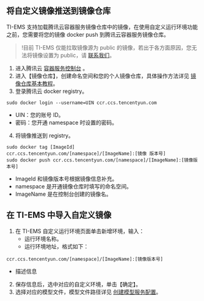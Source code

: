 ## 将自定义镜像推送到镜像仓库
TI-EMS 支持加载腾讯云容器服务镜像仓库中的镜像，在使用自定义运行环境功能之前，您需要将您的镜像 docker push 到腾讯云容器服务镜像仓库。

>!目前 TI-EMS 仅能拉取镜像源为 public 的镜像，若出于各方面原因，您无法将镜像设置为 public，请 [联系我们](https://cloud.tencent.com/apply/p/kqts5v0jh2)。

1. 进入腾讯云 [容器服务控制台](https://console.cloud.tencent.com/tke2) 。
2. 进入【镜像仓库】，创建命名空间和您的个人镜像仓库，具体操作方法详见 [镜像仓库基本教程](https://cloud.tencent.com/document/product/457/9117)。
3. 登录腾讯云 docker registry。  
```
sudo docker login --username=UIN ccr.ccs.tencentyun.com
```
 - UIN：您的账号 ID。
 - 密码：您开通 namespace 时设置的密码。
4. 将镜像推送到 registry。
```
sudo docker tag [ImageId] ccr.ccs.tencentyun.com/[namespace]/[ImageName]:[镜像 版本号]
sudo docker push ccr.ccs.tencentyun.com/[namespace]/[ImageName]:[镜像版本号]
```
 - ImageId 和镜像版本号根据镜像信息补充。
 - namespace 是开通镜像仓库时填写的命名空间。
 - ImageName 是在控制台创建的镜像名。

## 在 TI-EMS 中导入自定义镜像
1. 在 TI-EMS 自定义运行环境页面单击新增环境，输入：
   - 运行环境名称。
   - 运行环境地址，格式如下：
```
ccr.ccs.tencentyun.com/[namespace]/[ImageName]:[镜像版本号]
```
  - 描述信息
2. 保存信息后，选中对应的自定义环境，单击【确定】。
3. 选择对应的模型文件，模型文件路径详见 [创建模型服务配置](https://cloud.tencent.com/document/product/1120/36599)。

       

